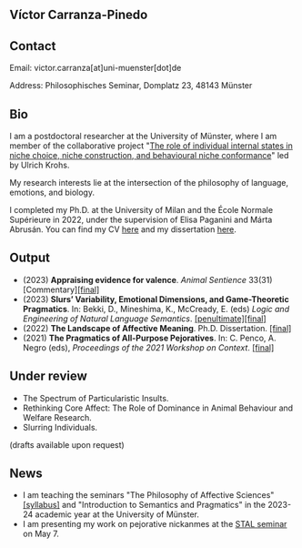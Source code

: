 Víctor Carranza-Pinedo
------

## Contact

Email: victor.carranza[at]uni-muenster[dot]de

Address: Philosophisches Seminar, Domplatz 23, 48143 Münster

## Bio

I am a postdoctoral researcher at the University of Münster, where I am member of the collaborative project "[The role of individual internal states in niche choice, niche construction, and behavioural niche conformance](https://www.uni-bielefeld.de/fakultaeten/biologie/forschung/verbuende/sfb_nc3/projects/d01ph2#comp_00005c3e9e38_00000000a7_0131)" led by Ulrich Krohs. 

My research interests lie at the intersection of the philosophy of language, emotions, and biology.

I completed my Ph.D. at the University of Milan and the École Normale Supérieure in 2022, under the supervision of Elisa Paganini and Márta Abrusán. You can find my CV [here](https://www.dropbox.com/s/v1acaj4dhwtb6yh/cvitae_english.pdf?dl=0) and my dissertation [here](https://air.unimi.it/handle/2434/933926).

## Output

+ (2023) **Appraising evidence for valence**. _Animal Sentience_ 33(31) 
[Commentary][[final]](https://www.wellbeingintlstudiesrepository.org/animsent/vol8/iss33/31/)
+ (2023) **Slurs’ Variability, Emotional Dimensions, and Game-Theoretic Pragmatics**. In: Bekki, D., Mineshima, K., McCready, E. (eds) _Logic and Engineering of Natural Language Semantics_. [[penultimate]](https://www.dropbox.com/s/d4nns6juy7yjoza/LENLS%2019%20%5Bpenultimate%5D.pdf?dl=0)[[final]](https://link.springer.com/chapter/10.1007/978-3-031-43977-3_12)
+ (2022) **The Landscape of Affective Meaning**. Ph.D. Dissertation. [[final]](https://www.dropbox.com/scl/fi/dqyg8hptzbzkuyxnpenot/The-landscape-of-affective-meaning-2022.pdf?rlkey=0s2kx7q8u5uxq8sbre1wynqis&dl=0) 
+ (2021) **The Pragmatics of All-Purpose Pejoratives**. In: C. Penco, A. Negro (eds), _Proceedings of the 2021 Workshop on Context_. [[final]](https://www.finophd.eu/WOC2021/paper5.pdf)

## Under review 

+ The Spectrum of Particularistic Insults. 
+ Rethinking Core Affect: The Role of Dominance in Animal Behaviour and Welfare Research. 
+ Slurring Individuals.

(drafts available upon request)

## News

+ I am teaching the seminars "The Philosophy of Affective Sciences" [[syllabus]](https://www.dropbox.com/scl/fi/8q9h1xm5pd20ixwdfg7p0/The-Philosophy-of-the-Affective-Sciences-syllabus.docx?rlkey=c5xkznfnigxg7uhxb7w9208ae&dl=0) and "Introduction to Semantics and Pragmatics" in the 2023-24 academic year at the University of Münster.
+ I am presenting my work on pejorative nickanmes at the [STAL seminar](https://sites.google.com/view/stalnetwork/seminar?authuser=0) on May 7.
